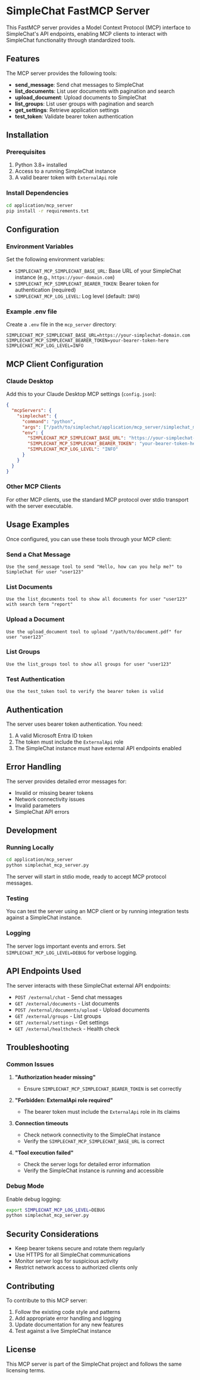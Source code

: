 # SimpleChat FastMCP Server

This FastMCP server provides a Model Context Protocol (MCP) interface to SimpleChat's API endpoints, enabling MCP clients to interact with SimpleChat functionality through standardized tools.

## Features

The MCP server provides the following tools:

- **send_message**: Send chat messages to SimpleChat
- **list_documents**: List user documents with pagination and search
- **upload_document**: Upload documents to SimpleChat
- **list_groups**: List user groups with pagination and search  
- **get_settings**: Retrieve application settings
- **test_token**: Validate bearer token authentication

## Installation

### Prerequisites

1. Python 3.8+ installed
2. Access to a running SimpleChat instance
3. A valid bearer token with `ExternalApi` role

### Install Dependencies

```bash
cd application/mcp_server
pip install -r requirements.txt
```

## Configuration

### Environment Variables

Set the following environment variables:

- `SIMPLECHAT_MCP_SIMPLECHAT_BASE_URL`: Base URL of your SimpleChat instance (e.g., `https://your-domain.com`)
- `SIMPLECHAT_MCP_SIMPLECHAT_BEARER_TOKEN`: Bearer token for authentication (required)
- `SIMPLECHAT_MCP_LOG_LEVEL`: Log level (default: `INFO`)

### Example .env file

Create a `.env` file in the `mcp_server` directory:

```env
SIMPLECHAT_MCP_SIMPLECHAT_BASE_URL=https://your-simplechat-domain.com
SIMPLECHAT_MCP_SIMPLECHAT_BEARER_TOKEN=your-bearer-token-here
SIMPLECHAT_MCP_LOG_LEVEL=INFO
```

## MCP Client Configuration

### Claude Desktop

Add this to your Claude Desktop MCP settings (`config.json`):

```json
{
  "mcpServers": {
    "simplechat": {
      "command": "python",
      "args": ["/path/to/simplechat/application/mcp_server/simplechat_mcp_server.py"],
      "env": {
        "SIMPLECHAT_MCP_SIMPLECHAT_BASE_URL": "https://your-simplechat-domain.com",
        "SIMPLECHAT_MCP_SIMPLECHAT_BEARER_TOKEN": "your-bearer-token-here",
        "SIMPLECHAT_MCP_LOG_LEVEL": "INFO"
      }
    }
  }
}
```

### Other MCP Clients

For other MCP clients, use the standard MCP protocol over stdio transport with the server executable.

## Usage Examples

Once configured, you can use these tools through your MCP client:

### Send a Chat Message

```
Use the send_message tool to send "Hello, how can you help me?" to SimpleChat for user "user123"
```

### List Documents

```
Use the list_documents tool to show all documents for user "user123" with search term "report"
```

### Upload a Document

```
Use the upload_document tool to upload "/path/to/document.pdf" for user "user123"
```

### List Groups

```
Use the list_groups tool to show all groups for user "user123"
```

### Test Authentication

```
Use the test_token tool to verify the bearer token is valid
```

## Authentication

The server uses bearer token authentication. You need:

1. A valid Microsoft Entra ID token
2. The token must include the `ExternalApi` role
3. The SimpleChat instance must have external API endpoints enabled

## Error Handling

The server provides detailed error messages for:

- Invalid or missing bearer tokens
- Network connectivity issues
- Invalid parameters
- SimpleChat API errors

## Development

### Running Locally

```bash
cd application/mcp_server
python simplechat_mcp_server.py
```

The server will start in stdio mode, ready to accept MCP protocol messages.

### Testing

You can test the server using an MCP client or by running integration tests against a SimpleChat instance.

### Logging

The server logs important events and errors. Set `SIMPLECHAT_MCP_LOG_LEVEL=DEBUG` for verbose logging.

## API Endpoints Used

The server interacts with these SimpleChat external API endpoints:

- `POST /external/chat` - Send chat messages
- `GET /external/documents` - List documents
- `POST /external/documents/upload` - Upload documents
- `GET /external/groups` - List groups
- `GET /external/settings` - Get settings
- `GET /external/healthcheck` - Health check

## Troubleshooting

### Common Issues

1. **"Authorization header missing"**
   - Ensure `SIMPLECHAT_MCP_SIMPLECHAT_BEARER_TOKEN` is set correctly

2. **"Forbidden: ExternalApi role required"**
   - The bearer token must include the `ExternalApi` role in its claims

3. **Connection timeouts**
   - Check network connectivity to the SimpleChat instance
   - Verify the `SIMPLECHAT_MCP_SIMPLECHAT_BASE_URL` is correct

4. **"Tool execution failed"**
   - Check the server logs for detailed error information
   - Verify the SimpleChat instance is running and accessible

### Debug Mode

Enable debug logging:

```bash
export SIMPLECHAT_MCP_LOG_LEVEL=DEBUG
python simplechat_mcp_server.py
```

## Security Considerations

- Keep bearer tokens secure and rotate them regularly
- Use HTTPS for all SimpleChat communications
- Monitor server logs for suspicious activity
- Restrict network access to authorized clients only

## Contributing

To contribute to this MCP server:

1. Follow the existing code style and patterns
2. Add appropriate error handling and logging
3. Update documentation for any new features
4. Test against a live SimpleChat instance

## License

This MCP server is part of the SimpleChat project and follows the same licensing terms.
